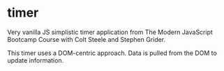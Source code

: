 # timer

Very vanilla JS simplistic timer application from The Modern JavaScript Bootcamp Course with Colt Steele and Stephen Grider.

This timer uses a DOM-centric approach. Data is pulled from the DOM to update information.
